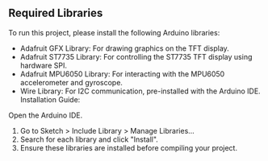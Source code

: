 ## Required Libraries
To run this project, please install the following Arduino libraries:

+ Adafruit GFX Library: For drawing graphics on the TFT display.
+ Adafruit ST7735 Library: For controlling the ST7735 TFT display using hardware SPI.
+ Adafruit MPU6050 Library: For interacting with the MPU6050 accelerometer and gyroscope.
+ Wire Library: For I2C communication, pre-installed with the Arduino IDE.
Installation Guide:

Open the Arduino IDE.
1. Go to Sketch > Include Library > Manage Libraries...
2. Search for each library and click "Install".
3. Ensure these libraries are installed before compiling your project.